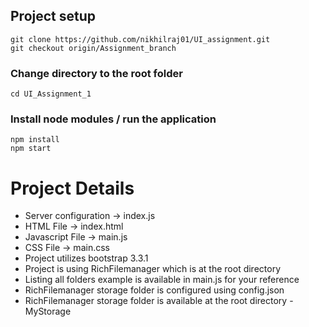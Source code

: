 ## Project setup
```
git clone https://github.com/nikhilraj01/UI_assignment.git
git checkout origin/Assignment_branch
```
### Change directory to the root folder
```
cd UI_Assignment_1
```
### Install node modules / run the application
```
npm install
npm start
```

# Project Details

* Server configuration -> index.js
* HTML File -> index.html
* Javascript File -> main.js
* CSS File -> main.css
* Project utilizes bootstrap 3.3.1
* Project is using RichFilemanager which is at the root directory
* Listing all folders example is available in main.js for your reference
* RichFilemanager storage folder is configured using config.json
* RichFilemanager storage folder is available at the root directory - MyStorage
